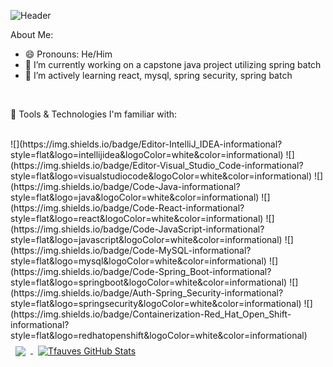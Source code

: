 <!-- **Tfauves/Tfauves** is a ✨ _special_ ✨ repository because its `README.md` (this file) appears on your GitHub profile. -->

![Header](https://github.com/Tfauves/Tfauves/blob/main/Add%20a%20heading.gif "Header")

About Me:
- 😄 Pronouns: He/Him
- 🔭 I’m currently working on a capstone java project utilizing spring batch
- 🌱 I’m actively learning react, mysql, spring security, spring batch
<br>

🧰 Tools & Technologies I'm familiar with:


<!--   🧰 Tools & Technologies I'm familiar with: -->

<!-- &#128128; -->
<br>
 ![](https://img.shields.io/badge/Editor-IntelliJ_IDEA-informational?style=flat&logo=intellijidea&logoColor=white&color=informational) 
 ![](https://img.shields.io/badge/Editor-Visual_Studio_Code-informational?style=flat&logo=visualstudiocode&logoColor=white&color=informational)  ![](https://img.shields.io/badge/Code-Java-informational?style=flat&logo=java&logoColor=white&color=informational) 
 ![](https://img.shields.io/badge/Code-React-informational?style=flat&logo=react&logoColor=white&color=informational) 
 ![](https://img.shields.io/badge/Code-JavaScript-informational?style=flat&logo=javascript&logoColor=white&color=informational) 
 ![](https://img.shields.io/badge/Code-MySQL-informational?style=flat&logo=mysql&logoColor=white&color=informational) 
 ![](https://img.shields.io/badge/Code-Spring_Boot-informational?style=flat&logo=springboot&logoColor=white&color=informational) 
 ![](https://img.shields.io/badge/Auth-Spring_Security-informational?style=flat&logo=springsecurity&logoColor=white&color=informational) 
 ![](https://img.shields.io/badge/Containerization-Red_Hat_Open_Shift-informational?style=flat&logo=redhatopenshift&logoColor=white&color=informational)

 

<!-- pinned repos -->
<!-- <br>
<a href="https://github.com/Tfauves/DogPro">
  <img align="center" style="margin:1rem 0.5rem" src="https://github-readme-stats.vercel.app/api/pin/?username=Tfauves&repo=DogPro&theme=dracula" />
</a>

<a href="https://github.com/Tfauves/Rummy">
  <img align="center" style="margin:0.5rem" src="https://github-readme-stats.vercel.app/api/pin/?username=Tfauves&repo=Rummy&theme=dracula" />
</a>

<a href="https://github.com/Tfauves/spring_security">
  <img align="center" style="margin:0.5rem" src="https://github-readme-stats.vercel.app/api/pin/?username=Tfauves&repo=spring_security&theme=dracula" />
</a>

<a href="https://github.com/Tfauves/BlackJackGame/tree/main">
  <img align="center" style="margin:0.5rem" src="https://github-readme-stats.vercel.app/api/pin/?username=Tfauves&repo=BlackJackGame&theme=dracula" />
</a> -->


<br>

<!-- git stats -->

<a href="https://github.com/Tfauves">
  <img align="center" style="margin:0.5rem" src="https://github-readme-stats.vercel.app/api/top-langs/?username=Tfauves&theme=dracula&hide=css,html" />
</a>

<a href="https://github.com/Tfauves">
  <img align="center" style="margin:0.5rem" src="https://github-readme-stats.vercel.app/api?username=Tfauves&show_icons=true&line_height=27&count_private=true&theme=dracula" alt="Tfauves GitHub Stats" />
</a>



